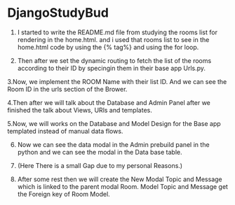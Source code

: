 # DjangoStudyBud

1. I started to write the README.md file from studying the rooms list for rendering in the home.html. and i used that rooms list to see in the home.html code by using the {% tag%} and using the for loop.

2. Then after we set the dynamic routing to fetch the list of the rooms according to their ID by specingin them in their base app Urls.py.

3.Now, we implement the ROOM Name with their list ID. And we can see the Room ID in the urls section of the Brower.

4.Then after we will talk about the Database and Admin Panel after we finished the talk about Views, URls and templates.

5.Now, we will works on the Database and Model Design for the Base app templated instead of manual data flows.

6. Now we can see the data modal in the Admin prebuild panel in the python and we can see the modal in the Data base table.

7. (Here There is a small Gap due to my personal Reasons.)

8. After some rest then we will create the New Modal Topic and Message which is linked to the parent modal Room. Model Topic and Message get the Foreign key of Room Model.
